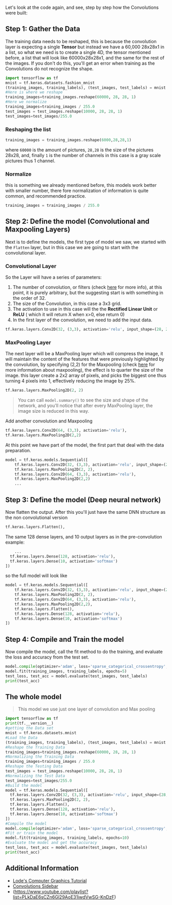 Let's look at the code again, and see, step by step how the Convolutions were built:

## Step 1: Gather the Data

The training data needs to be reshaped, this is because the convolution layer is expecting a single **Tensor** but instead we have a 60,000 28x28x1 in a list, so what we need is to create a single 4D, the tensor mentioned before, a list that will look like 60000x28x28x1, and the same for the rest of the images. If you don't do this, you'll get an error when training as the Convolutions do not recognize the shape.

```python
import tensorflow as tf
mnist = tf.keras.datasets.fashion_mnist
(training_images, training_labels), (test_images, test_labels) = mnist.load_data()
#Here is where we reshape
training_images=training_images.reshape(60000, 28, 28, 1)
#Here we normalize 
training_images=training_images / 255.0
test_images = test_images.reshape(10000, 28, 28, 1)
test_images=test_images/255.0
```
### Reshaping the list

```python
training_images = training_images.reshape(6000,28,28,1)
```
where `60000` is the amount of pictures, `28,28` is the size of the pictures 28x28, and, finally `1` is the number of channels in this case is a gray scale pictures thus 1 channel.

### Normalize 

this is something we already mentioned before, this models work better with smaller number, there fore normalization of information is quite common, and recommended practice.

```python
training_images = training_images / 255.0
```

## Step 2: Define the model (Convolutional and Maxpooling Layers)

Next is to define the models, the first type of model we saw, we started with the `Flatten` layer, but in this case we are going to start with the convolutional layer.

### Convolutional Layer
So the Layer will have a series of parameters:

1. The number of convolution, or filters (check [here](../Introduction%20tensorflow/Convolutional_Neural_network_Overview.html/#convolution_layer) for more info), at this point, it is purely arbitrary, but the suggesting start is with something in the order of 32.
2. The size  of the Convolution, in this case a 3x3 grid.
3. The activation to use in this case will the the **Rectified Linear Unit** or **ReLU** ( which it will return X when x>0, else return 0)
4. In the first layer of the convolution, we need to add the input data.

```python
tf.keras.layers.Conv2D(32, (3,3), activation='relu', input_shape=(28, 28, 1))
```
### MaxPooling Layer

The next layer will be a MaxPooling layer which will compress the image, it will maintain the content of the features that were previously highlighted by the convolution, by specifying (2,2) for the Maxpooling (check [here](../Introduction%20tensorflow/Convolutional_Neural_network_Overview.html/#pooling_layer) for more information about maxpooling), the effect is to quarter the size of the image. this layer create a 2x2 array of pixels, and picks the biggest one thus turning 4 pixels into 1, effectively reducing the image by 25%.

```python
tf.keras.layers.MaxPooling2D(2, 2)
```

>You can call `model.summary()` to see the size and shape of the network, and you'll notice that after every MaxPooling layer, the image size is reduced in this way.

Add another convolution and Maxpooling

```python
tf.keras.layers.Conv2D(64, (3,3), activation='relu'),
tf.keras.layers.MaxPooling2D(2,2)
```
At this point we have part of the model, the first part that deal with the data preparation.

```python
model = tf.keras.models.Sequential([
    tf.keras.layers.Conv2D(32, (3,3), activation='relu', input_shape=(28, 28, 1)),
    tf.keras.layers.MaxPooling2D(2, 2),
    tf.keras.layers.Conv2D(64, (3,3), activation='relu'),
    tf.keras.layers.MaxPooling2D(2,2)
    ...
```
## Step 3: Define the model (Deep neural network)

Now flatten the output. After this you'll just have the same DNN structure as the non convolutional version

```python
tf.keras.layers.Flatten(),
```
The same 128 dense layers, and 10 output layers as in the pre-convolution example:

```python
    ...
  tf.keras.layers.Dense(128, activation='relu'),
  tf.keras.layers.Dense(10, activation='softmax')
])
```
so the full model will look like 

```python
model = tf.keras.models.Sequential([
    tf.keras.layers.Conv2D(32, (3,3), activation='relu', input_shape=(28, 28, 1)),
    tf.keras.layers.MaxPooling2D(2, 2),
    tf.keras.layers.Conv2D(64, (3,3), activation='relu'),
    tf.keras.layers.MaxPooling2D(2,2),
    tf.keras.layers.Flatten(),
    tf.keras.layers.Dense(128, activation='relu'),
    tf.keras.layers.Dense(10, activation='softmax')
])
```

## Step 4: Compile and Train the model

Now compile the model, call the fit method to do the training, and evaluate the loss and accuracy from the test set.

```python
model.compile(optimizer='adam', loss='sparse_categorical_crossentropy', metrics=['accuracy'])
model.fit(training_images, training_labels, epochs=5)
test_loss, test_acc = model.evaluate(test_images, test_labels)
print(test_acc)
```

## The whole model

>This model we use just one layer of convolution and Max pooling

```python
import tensorflow as tf
print(tf.__version__)
#getting the Data set
mnist = tf.keras.datasets.mnist
#Load the Data
(training_images, training_labels), (test_images, test_labels) = mnist.load_data()
#Reshape the Training Data
training_images=training_images.reshape(60000, 28, 28, 1)
#Normalizing the Training Data
training_images=training_images / 255.0
#Reshape the Testing Data
test_images = test_images.reshape(10000, 28, 28, 1)
#Normalizing the Test Data
test_images=test_images/255.0
#Build the model
model = tf.keras.models.Sequential([
  tf.keras.layers.Conv2D(32, (3,3), activation='relu', input_shape=(28, 28, 1)),
  tf.keras.layers.MaxPooling2D(2, 2),
  tf.keras.layers.Flatten(),
  tf.keras.layers.Dense(128, activation='relu'),
  tf.keras.layers.Dense(10, activation='softmax')
])
#Compile the model
model.compile(optimizer='adam', loss='sparse_categorical_crossentropy', metrics=['accuracy'])
#Fit or train the model
model.fit(training_images, training_labels, epochs=10)
#Evaluate the model and get the accuracy
test_loss, test_acc = model.evaluate(test_images, test_labels)
print(test_acc)
```

## Additional Information

* [Lode's Computer Graphics Tutorial](https://lodev.org/cgtutor/filtering.html)
* [Convolutions Sidebar](https://colab.research.google.com/gist/CubeVic/8903948f8c13c69df7956d7ef4000135/convolutions-sidebar.ipynb)
* (https://www.youtube.com/playlist?list=PLkDaE6sCZn6Gl29AoE31iwdVwSG-KnDzF)